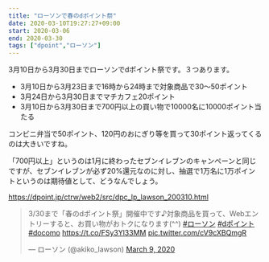 ```yaml
---
title: "ローソンで春のdポイント祭"
date: 2020-03-10T19:27:27+09:00
start: 2020-03-06
end: 2020-03-30
tags: ["dpoint","ローソン"]
---
```


3月10日から3月30日までローソンでdポイント祭です。３つあります。

- 3月10日から3月23日まで16時から24時まで対象商品で30〜50ポイント
- 3月24日から3月30日までマチカフェ20ポイント
- 3月10日から3月30日まで700円以上の買い物で10000名に10000ポイント当たる

コンビニ弁当で50ポイント、120円のおにぎり等を買って30ポイント返ってくるのは大きいですね。

「700円以上」というのは1月に終わったセブンイレブンのキャンペーンと同じですが、セブンイレブンが必ず20%還元なのに対し、抽選で1万名に1万ポイントというのは期待値として、どうなんでしょう。

https://dpoint.jp/ctrw/web2/src/dpc_lp_lawson_200310.html

<blockquote class="twitter-tweet"><p lang="ja" dir="ltr">3/30まで「春のdポイント祭」開催中です♪対象商品を買って、Webエントリーすると、お買い物がおトクになります(^^) <a href="https://twitter.com/hashtag/%E3%83%AD%E3%83%BC%E3%82%BD%E3%83%B3?src=hash&amp;ref_src=twsrc%5Etfw">#ローソン</a> <a href="https://twitter.com/hashtag/d%E3%83%9D%E3%82%A4%E3%83%B3%E3%83%88?src=hash&amp;ref_src=twsrc%5Etfw">#dポイント</a> <a href="https://twitter.com/hashtag/docomo?src=hash&amp;ref_src=twsrc%5Etfw">#docomo</a> <a href="https://t.co/FSy3Yl33MM">https://t.co/FSy3Yl33MM</a> <a href="https://t.co/cV9cXBQmgR">pic.twitter.com/cV9cXBQmgR</a></p>&mdash; ローソン (@akiko_lawson) <a href="https://twitter.com/akiko_lawson/status/1237143695092264971?ref_src=twsrc%5Etfw">March 9, 2020</a></blockquote> <script async src="https://platform.twitter.com/widgets.js" charset="utf-8"></script>
